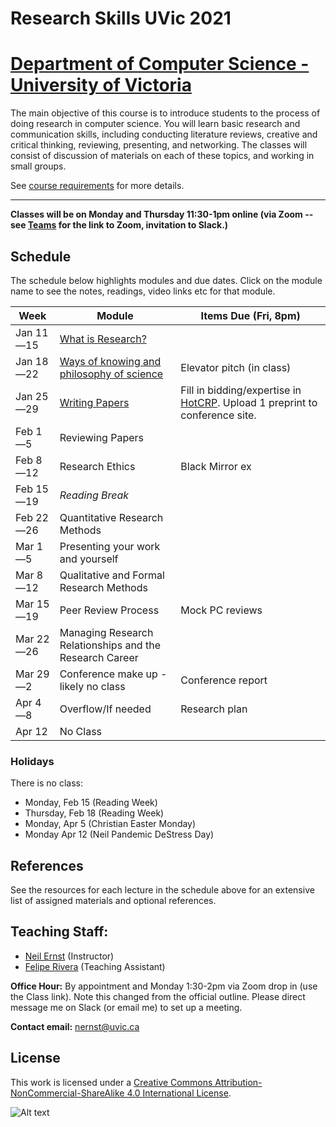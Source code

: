 # Research Skills UVic 2021

# [Department of Computer Science - University of Victoria](http://www.csc.uvic.ca/)

The main objective of this course is to introduce students to the process of doing research in computer science. You will learn basic research and communication skills, including conducting literature reviews, creative and critical thinking, reviewing, presenting, and networking. The classes will consist of discussion of materials on each of these topics, and working in small groups.

See [course requirements](requirements.md) for more details.

---

**Classes will be on Monday and Thursday 11:30-1pm online (via Zoom -- see [Teams]() for the link to Zoom, invitation to Slack.)**

## Schedule

The schedule below highlights modules and due dates. Click on the module name to see the notes, readings, video links etc for that module. 

|Week | Module | Items Due (Fri, 8pm) |
|---|---|--|
| Jan 11—15 | [What is Research?](resources/elevator/what_is_research.md) | |
| Jan 18—22 | [Ways of knowing and philosophy of science](resources/epistemology/epistemology.md) | Elevator pitch (in class) |
| Jan 25—29 | [Writing Papers](resources/writing/writing.md) | Fill in bidding/expertise in [HotCRP](https://uvic-csc595.hotcrp.com). Upload 1 preprint to conference site. |
| Feb 1—5 | Reviewing Papers |  |
| Feb 8—12 | Research Ethics | Black Mirror ex |
| Feb 15—19 | *Reading Break* | |
| Feb 22—26 | Quantitative Research Methods | |
| Mar 1—5 | Presenting your work and yourself | |
| Mar 8—12 | Qualitative and Formal Research Methods | |
| Mar 15—19 | Peer Review Process | Mock PC reviews |
| Mar 22—26 | Managing Research Relationships and the Research Career | |
| Mar 29—2 | Conference make up - likely no class | Conference report |
| Apr 4—8 | Overflow/If needed | Research plan |
| Apr 12 | No Class |  |
### Holidays
There is no class:

* Monday, Feb 15 (Reading Week)
* Thursday, Feb 18 (Reading Week)
* Monday, Apr 5 (Christian Easter Monday)
* Monday Apr 12 (Neil Pandemic DeStress Day)

## References
See the resources for each lecture in the schedule above for an extensive list of assigned materials and optional references. 

## Teaching Staff:

- [Neil Ernst](https://www.neilernst.net/) (Instructor)
- [Felipe Rivera](http://lfrivera.com/) (Teaching Assistant)

**Office Hour:** By appointment and Monday 1:30-2pm via Zoom drop in (use the Class link). Note this changed from the official outline.
Please direct message me on Slack (or email me) to set up a meeting.

**Contact email:** [nernst@uvic.ca](mailto:nernst@uvic.ca)


## License

This work is licensed under a [Creative Commons Attribution-NonCommercial-ShareAlike 4.0 International License](http://creativecommons.org/licenses/by-nc-sa/4.0/).

![Alt text](https://i.creativecommons.org/l/by-nc-sa/4.0/88x31.png "Creative Commons Attribution-NonCommercial-ShareAlike 4.0 International License")
